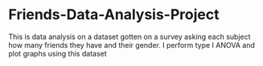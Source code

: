 # Friends-Data-Analysis-Project
This is data analysis on a dataset gotten on a survey asking each subject  how many friends they have and their gender.
I perform type I ANOVA and plot graphs using this dataset
